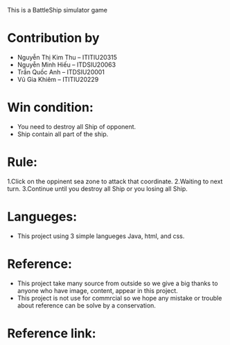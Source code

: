 This is a BattleShip simulator game

# Contribution by
- Nguyễn Thị Kim Thu – ITITIU20315
- Nguyễn Minh Hiếu – ITDSIU20063
- Trần Quốc Anh – ITDSIU20001
- Vũ Gia Khiêm – ITITIU20229

# Win condition:
- You need to destroy all Ship of opponent.
- Ship contain all part of the ship.

# Rule:
1.Click on the oppinent sea zone to attack that coordinate.
2.Waiting to next turn.
3.Continue until you destroy all Ship or you losing all Ship.

# Langueges:
- This project using 3 simple langueges Java, html, and css.

# Reference:
- This project take many source from outside so we give a big thanks to
anyone who have image, content, appear in this project.
- This project is not use for commrcial so we hope any mistake or trouble
about reference can be solve by a conservation.

# Reference link:
